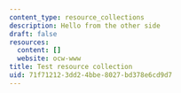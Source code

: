 ```yaml
---
content_type: resource_collections
description: Hello from the other side
draft: false
resources:
  content: []
  website: ocw-www
title: Test resource collection
uid: 71f71212-3dd2-4bbe-8027-bd378e6cd9d7
---
```

